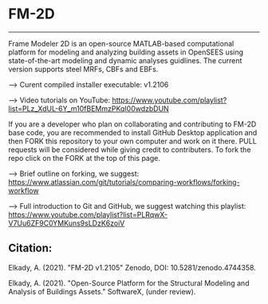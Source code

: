 # FM-2D
--------
Frame Modeler 2D is an open-source MATLAB-based computational platform for modeling and analyzing building assets in OpenSEES using state-of-the-art modeling and dynamic analyses guidlines. The current version supports steel MRFs, CBFs and EBFs.

--> Curent compiled installer executable: v1.2106

--> Video tutorials on YouTube: https://www.youtube.com/playlist?list=PLz_XdUL-6Y_m10fBEMmzPKqI00wdzbDUN

If you are a developer who plan on collaborating and contributing to FM-2D base code, you are recommended to install GitHub Desktop application and then FORK this repository to your own computer and work on it there. PULL requests will be considered while giving credit to contributers. To fork the repo click on the FORK at the top of this page.

--> Brief outline on forking, we suggest: https://www.atlassian.com/git/tutorials/comparing-workflows/forking-workflow

--> Full introduction to Git and GitHub, we suggest watching this playlist: https://www.youtube.com/playlist?list=PLRqwX-V7Uu6ZF9C0YMKuns9sLDzK6zoiV

Citation:
---------
Elkady, A. (2021). "FM-2D v1.2105" Zenodo, DOI: 10.5281/zenodo.4744358.

Elkady, A. (2021). "Open-Source Platform for the Structural Modeling and Analysis of Buildings Assets." SoftwareX, (under review).
